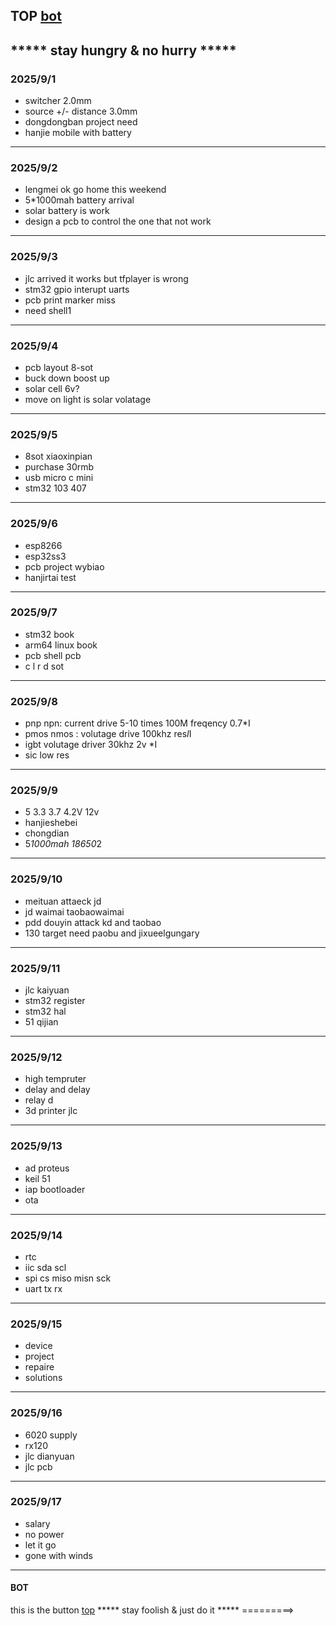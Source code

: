 ## TOP [bot](#bot)
***** stay hungry & no hurry *****
---
### 2025/9/1
- switcher 2.0mm 
- source +/- distance 3.0mm
- dongdongban project need
- hanjie mobile with battery
---
### 2025/9/2
- lengmei ok go home this weekend
- 5*1000mah battery arrival
- solar battery is work
- design a pcb to control the one that not work
---
### 2025/9/3
- jlc arrived it works but tfplayer is wrong
- stm32 gpio interupt uarts
- pcb print marker miss
- need shell1
---
### 2025/9/4
- pcb layout 8-sot 
- buck down  boost  up
- solar cell 6v?
- move on light is solar volatage
---
### 2025/9/5
- 8sot xiaoxinpian
- purchase 30rmb
- usb micro c mini
- stm32 103 407
---
### 2025/9/6
- esp8266
- esp32ss3
- pcb project wybiao
- hanjirtai test
---
### 2025/9/7
- stm32 book 
- arm64 linux book
- pcb shell pcb 
- c l r d sot
---
### 2025/9/8
- pnp npn: current drive 5-10 times  100M freqency  0.7*I 
- pmos nmos : volutage drive   100khz  res*I*I
- igbt  volutage driver  30khz  2v *I
- sic  low res 
---
### 2025/9/9
- 5 3.3 3.7 4.2V 12v
- hanjieshebei
- chongdian 
- 5*1000mah 18650*2 
---
### 2025/9/10
- meituan attaeck jd
- jd waimai taobaowaimai
- pdd douyin attack kd and taobao
- 130 target need paobu and jixueelgungary
---
### 2025/9/11
- jlc kaiyuan
- stm32 register
- stm32 hal
- 51 qijian
---
### 2025/9/12
- high tempruter 
- delay and delay
- relay d 
- 3d printer jlc
---
### 2025/9/13
- ad proteus
- keil 51
- iap bootloader
- ota
---
### 2025/9/14
- rtc 
- iic sda scl
- spi cs miso misn sck
- uart tx rx
---
### 2025/9/15
- device
- project
- repaire
- solutions
---
### 2025/9/16
- 6020 supply
- rx120
- jlc dianyuan
- jlc pcb
---
### 2025/9/17
- salary
- no power
- let it go
- gone with winds
---
#### BOT
this is the button
[top](#top)
***** stay foolish & just do it *****
=========>
